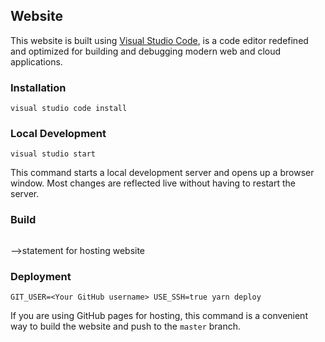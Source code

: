 ## Website

This website is built using [Visual Studio Code](https://code.visualstudio.com/), is a code editor redefined and optimized for building and debugging modern web and cloud applications.

### Installation

```console
visual studio code install
```

### Local Development

```console
visual studio start
```

This command starts a local development server and opens up a browser window. Most changes are reflected live without having to restart the server.

### Build

```console

```

-->statement for hosting website

### Deployment

```console
GIT_USER=<Your GitHub username> USE_SSH=true yarn deploy
```

If you are using GitHub pages for hosting, this command is a convenient way to build the website and push to the `master` branch.
